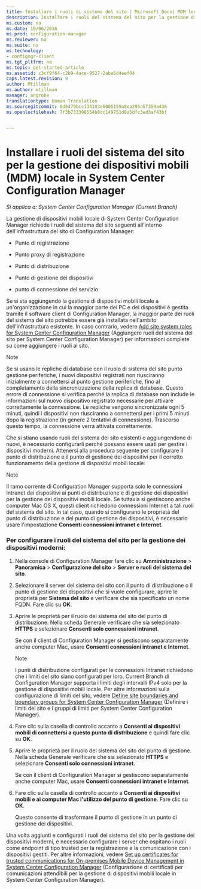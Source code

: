 ```yaml
---
title: Installare i ruoli di sistema del sito | Microsoft Docs| MDM locale
description: Installare i ruoli del sistema del sito per la gestione di dispositivi mobili locale in System Center Configuration Manager.
ms.custom: na
ms.date: 10/06/2016
ms.prod: configuration-manager
ms.reviewer: na
ms.suite: na
ms.technology:
- configmgr-client
ms.tgt_pltfrm: na
ms.topic: get-started-article
ms.assetid: c3cf9f64-c2b9-4ace-9527-2aba6d4eef04
caps.latest.revision: 9
author: Mtillman
ms.author: mtillman
manager: angrobe
translationtype: Human Translation
ms.sourcegitcommit: 0d6479bcc134103e6005159a8ea295a5f359a436
ms.openlocfilehash: 7f3b733390554b8dc149751d8a5dfc3ed3af43bf


---
```

# <a name="install-site-system-roles-for-on-premises-mobile-device-management-in-system-center-configuration-manager"></a>Installare i ruoli del sistema del sito per la gestione dei dispositivi mobili (MDM) locale in System Center Configuration Manager

*Si applica a: System Center Configuration Manager (Current Branch)*

La gestione di dispositivi mobili locale di System Center Configuration Manager richiede i ruoli del sistema del sito seguenti all'interno dell'infrastruttura del sito di Configuration Manager:  

-   Punto di registrazione  

-   Punto proxy di registrazione  

-   Punto di distribuzione  

-   Punto di gestione dei dispositivi  

-   punto di connessione del servizio  

 Se si sta aggiungendo la gestione di dispositivi mobili locale a un'organizzazione in cui la maggior parte dei PC e dei dispositivi è gestita tramite il software client di Configuration Manager, la maggior parte dei ruoli del sistema del sito potrebbe essere già installata nell'ambito dell'infrastruttura esistente. In caso contrario, vedere [Add site system roles for System Center Configuration Manager](../../core/servers/deploy/configure/add-site-system-roles.md) (Aggiungere ruoli del sistema del sito per System Center Configuration Manager) per informazioni complete su come aggiungere i ruoli al sito.  

> [!NOTE]  
>  Se si usano le repliche di database con il ruolo di sistema del sito punto gestione periferiche, i nuovi dispositivi registrati non riusciranno inizialmente a connettersi al punto gestione periferiche, fino al completamento della sincronizzazione della replica di database. Questo errore di connessione si verifica perché la replica di database non include le informazioni sul nuovo dispositivo registrato necessarie per attivare correttamente la connessione. Le repliche vengono sincronizzate ogni 5 minuti, quindi i dispositivi non riusciranno a connettersi per i primi 5 minuti dopo la registrazione (in genere 2 tentativi di connessione). Trascorso questo tempo, la connessione verrà attivata correttamente.  

 Che si stiano usando ruoli del sistema del sito esistenti o aggiungendone di nuovi, è necessario configurarli perché possano essere usati per gestire i dispositivi moderni. Attenersi alla procedura seguente per configurare il punto di distribuzione e il punto di gestione dei dispositivi per il corretto funzionamento della gestione di dispositivi mobili locale:  

> [!NOTE]  
>  Il ramo corrente di Configuration Manager supporta solo le connessioni Intranet dai dispositivi ai punti di distribuzione e di gestione dei dispositivi per la gestione dei dispositivi mobili locale. Se tuttavia si gestiscono anche computer Mac OS X, questi client richiedono connessioni Internet a tali ruoli del sistema del sito. In tal caso, quando si configurano le proprietà del punto di distribuzione e del punto di gestione dei dispositivi, è necessario usare l'impostazione **Consenti connessioni intranet e Internet**.  

### <a name="to-configure-site-system-roles-to-manage-modern-devices"></a>Per configurare i ruoli del sistema del sito per la gestione dei dispositivi moderni:  

1.  Nella console di Configuration Manager fare clic su **Amministrazione** > **Panoramica** > **Configurazione del sito** > **Server e ruoli del sistema del sito**.  

2.  Selezionare il server del sistema del sito con il punto di distribuzione o il punto di gestione dei dispositivi che si vuole configurare, aprire le proprietà per **Sistema del sito** e verificare che sia specificato un nome FQDN. Fare clic su **OK**.  

3.  Aprire le proprietà per il ruolo del sistema del sito del punto di distribuzione. Nella scheda Generale verificare che sia selezionato **HTTPS** e selezionare **Consenti solo connessioni intranet**.  

     Se con il client di Configuration Manager si gestiscono separatamente anche computer Mac, usare **Consenti connessioni intranet e Internet**.  

    > [!NOTE]  
    >  I punti di distribuzione configurati per le connessioni Intranet richiedono che i limiti del sito siano configurati per loro. Current Branch di Configuration Manager supporta i limiti degli intervalli IPv4 solo per la gestione di dispositivi mobili locale. Per altre informazioni sulla configurazione di limiti del sito, vedere [Define site boundaries and boundary groups for System Center Configuration Manager](../../core/servers/deploy/configure/define-site-boundaries-and-boundary-groups.md) (Definire i limiti del sito e i gruppi di limiti per System Center Configuration Manager).  

4.  Fare clic sulla casella di controllo accanto a **Consenti ai dispositivi mobili di connettersi a questo punto di distribuzione** e quindi fare clic su **OK**.  

5.  Aprire le proprietà per il ruolo del sistema del sito del punto di gestione. Nella scheda Generale verificare che sia selezionato **HTTPS** e selezionare **Consenti solo connessioni intranet**.  

     Se con il client di Configuration Manager si gestiscono separatamente anche computer Mac, usare **Consenti connessioni intranet e Internet**.  

6.  Fare clic sulla casella di controllo accanto a **Consenti ai dispositivi mobili e ai computer Mac l'utilizzo del punto di gestione**. Fare clic su **OK**.  

     Questo consente di trasformare il punto di gestione in un punto di gestione dei dispositivi.  

 Una volta aggiunti e configurati i ruoli del sistema del sito per la gestione dei dispositivi moderni, è necessario configurare i server che ospitano i ruoli come endpoint di tipo trusted per la registrazione e la comunicazione con i dispositivi gestiti. Per altre informazioni, vedere [Set up certificates for trusted communications for On-premises Mobile Device Management in System Center Configuration Manager](../../mdm/get-started/set-up-certificates-on-premises-mdm.md) (Configurazione di certificati per comunicazioni attendibili per la gestione di dispositivi mobili locale in System Center Configuration Manager).  



<!--HONumber=Dec16_HO3-->


